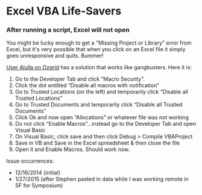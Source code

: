 Excel VBA Life-Savers
=====================

### After running a script, Excel will not open

You might be lucky enough to get a "Missing Project or Library" error from Excel, but it's very possible that when you click on an Excel file it simply goes unresponsive and quits. Bummer!

[User Alulla on Ozgrid](http://www.ozgrid.com/forum/showthread.php?t=179860) has a solution that works like gangbusters. Here it is:

1. Go to the Developer Tab and click “Macro Security”.
2. Click the dot entitled “Disable all macros with notification”
3. Go to Trusted Locations (on the left) and temporarily click “Disable all Trusted Locations”
4. Go to Trusted Documents and temporarily click “Disable all Trusted Documents”
5. Click Ok and now open “Allocations” or whatever file was not working
6. Do not click “Enable Macros”…instead go to the Developer Tab and open Visual Basic
7. On Visual Basic, click save and then click Debug > Compile VBAProject
8. Save in VB and Save in the Excel spreadsheet & then close the file
9. Open it and Enable Macros. Should work now.

Issue occurrences:
- 12/16/2014 (initial)
- 1/27/2015 (after Stephen pasted in data while I was working remote in SF for Symposium)
